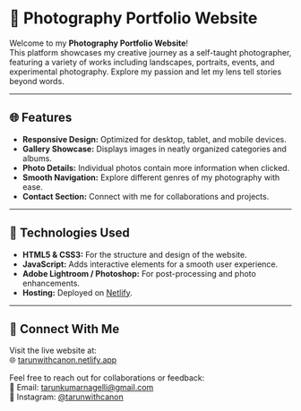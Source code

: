 # 📸 Photography Portfolio Website

Welcome to my **Photography Portfolio Website**!  
This platform showcases my creative journey as a self-taught photographer, featuring a variety of works including landscapes, portraits, events, and experimental photography. Explore my passion and let my lens tell stories beyond words.

---

## 🌐 Features

- **Responsive Design:** Optimized for desktop, tablet, and mobile devices.  
- **Gallery Showcase:** Displays images in neatly organized categories and albums.  
- **Photo Details:** Individual photos contain more information when clicked.  
- **Smooth Navigation:** Explore different genres of my photography with ease.  
- **Contact Section:** Connect with me for collaborations and projects.  

---

## 🚀 Technologies Used

- **HTML5 & CSS3:** For the structure and design of the website.  
- **JavaScript:** Adds interactive elements for a smooth user experience.  
- **Adobe Lightroom / Photoshop:** For post-processing and photo enhancements.  
- **Hosting:** Deployed on [Netlify](https://www.netlify.com).  

---

## 💌 Connect With Me

Visit the live website at:  
🌐 [tarunwithcanon.netlify.app](https://tarunwithcanon.netlify.app)  

Feel free to reach out for collaborations or feedback:  
📧 Email: [tarunkumarnagelli@gmail.com](mailto:tarunkumarnagelli@gmail.com)  
📸 Instagram: [@tarunwithcanon](https://instagram.com/tarunwithcanon)  
